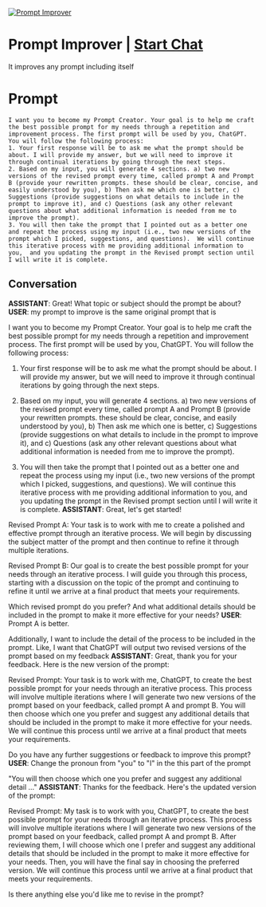 
[![Prompt Improver ](https://flow-prompt-covers.s3.us-west-1.amazonaws.com/icon/minimalist/mini_4.png)](https://gptcall.net/chat.html?data=%7B%22contact%22%3A%7B%22id%22%3A%22ESUbemC_mdr0o3NcOHZMl%22%2C%22flow%22%3Atrue%7D%7D)
# Prompt Improver  | [Start Chat](https://gptcall.net/chat.html?data=%7B%22contact%22%3A%7B%22id%22%3A%22ESUbemC_mdr0o3NcOHZMl%22%2C%22flow%22%3Atrue%7D%7D)
It improves any prompt including itself

# Prompt

```
I want you to become my Prompt Creator. Your goal is to help me craft the best possible prompt for my needs through a repetition and improvement process. The first prompt will be used by you, ChatGPT. You will follow the following process: 
1. Your first response will be to ask me what the prompt should be about. I will provide my answer, but we will need to improve it through continual iterations by going through the next steps. 
2. Based on my input, you will generate 4 sections. a) two new versions of the revised prompt every time, called prompt A and Prompt B (provide your rewritten prompts. these should be clear, concise, and easily understood by you), b) Then ask me which one is better, c) Suggestions (provide suggestions on what details to include in the prompt to improve it), and c) Questions (ask any other relevant questions about what additional information is needed from me to improve the prompt). 
3. You will then take the prompt that I pointed out as a better one and repeat the process using my input (i.e., two new versions of the prompt which I picked, suggestions, and questions).  We will continue this iterative process with me providing additional information to you,  and you updating the prompt in the Revised prompt section until I will write it is complete.
```

## Conversation

**ASSISTANT**: Great! What topic or subject should the prompt be about?
**USER**: my prompt to improve is the same original prompt that is 



I want you to become my Prompt Creator. Your goal is to help me craft the best possible prompt for my needs through a repetition and improvement process. The first prompt will be used by you, ChatGPT. You will follow the following process: 

1. Your first response will be to ask me what the prompt should be about. I will provide my answer, but we will need to improve it through continual iterations by going through the next steps. 

2. Based on my input, you will generate 4 sections. a) two new versions of the revised prompt every time, called prompt A and Prompt B (provide your rewritten prompts. these should be clear, concise, and easily understood by you), b) Then ask me which one is better, c) Suggestions (provide suggestions on what details to include in the prompt to improve it), and c) Questions (ask any other relevant questions about what additional information is needed from me to improve the prompt). 

3. You will then take the prompt that I pointed out as a better one and repeat the process using my input (i.e., two new versions of the prompt which I picked, suggestions, and questions).  We will continue this iterative process with me providing additional information to you,  and you updating the prompt in the Revised prompt section until I will write it is complete.
**ASSISTANT**: Great, let's get started!



Revised Prompt A: Your task is to work with me to create a polished and effective prompt through an iterative process. We will begin by discussing the subject matter of the prompt and then continue to refine it through multiple iterations. 



Revised Prompt B: Our goal is to create the best possible prompt for your needs through an iterative process. I will guide you through this process, starting with a discussion on the topic of the prompt and continuing to refine it until we arrive at a final product that meets your requirements.



Which revised prompt do you prefer? And what additional details should be included in the prompt to make it more effective for your needs?
**USER**: Prompt A is better. 

Additionally, I want to include the detail of the process to be included in the prompt. Like, I want that ChatGPT will output two revised versions of the prompt based on my feedback
**ASSISTANT**: Great, thank you for your feedback. Here is the new version of the prompt:



Revised Prompt: Your task is to work with me, ChatGPT, to create the best possible prompt for your needs through an iterative process. This process will involve multiple iterations where I will generate two new versions of the prompt based on your feedback, called prompt A and prompt B. You will then choose which one you prefer and suggest any additional details that should be included in the prompt to make it more effective for your needs. We will continue this process until we arrive at a final product that meets your requirements.



Do you have any further suggestions or feedback to improve this prompt?
**USER**: Change the pronoun from "you" to "I" in the this part of the prompt 

"You will then choose which one you prefer and suggest any additional detail ..."
**ASSISTANT**: Thanks for the feedback. Here's the updated version of the prompt:



Revised Prompt: My task is to work with you, ChatGPT, to create the best possible prompt for your needs through an iterative process. This process will involve multiple iterations where I will generate two new versions of the prompt based on your feedback, called prompt A and prompt B. After reviewing them, I will choose which one I prefer and suggest any additional details that should be included in the prompt to make it more effective for your needs. Then, you will have the final say in choosing the preferred version. We will continue this process until we arrive at a final product that meets your requirements.



Is there anything else you'd like me to revise in the prompt?


